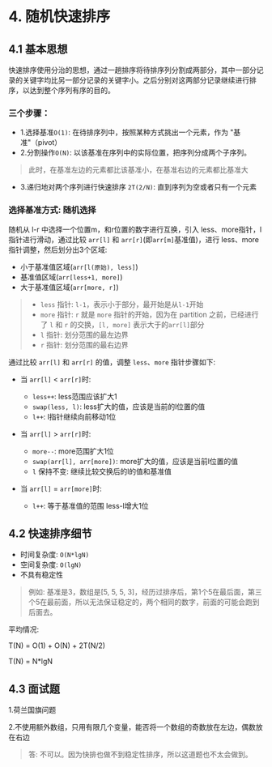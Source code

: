 # 4. 随机快速排序

## 4.1 基本思想

快速排序使用分治的思想，通过一趟排序将待排序列分割成两部分，其中一部分记录的关键字均比另一部分记录的关键字小。之后分别对这两部分记录继续进行排序，以达到整个序列有序的目的。

### 三个步骤：

* 1.选择基准`O(1)`: 在待排序列中，按照某种方式挑出一个元素，作为 "基准"（pivot）
* 2.分割操作`O(N)`: 以该基准在序列中的实际位置，把序列分成两个子序列。

> 此时，在基准左边的元素都比该基准小，在基准右边的元素都比基准大

* 3.递归地对两个序列进行快速排序 `2T(2/N)`: 直到序列为空或者只有一个元素

### 选择基准方式: 随机选择

随机从 l-r 中选择一个位置m，和r位置的数字进行互换，引入 less、more指针，l指针进行滑动，通过比较 `arr[l]` 和 `arr[r]`(即`arr[m]`基准值)，进行 less、more指针调整，然后划分出3个区域:

* 小于基准值区域(`arr[l(原始), less]`)
* 基准值区域(`arr[less+1, more]`)
* 大于基准值区域(`arr[more, r]`)

> * `less` 指针: `l-1`，表示小于部分，最开始是从`l-1`开始
> * `more` 指针: `r` 就是 `more` 指针的开始，因为在 partition 之前，已经进行了 `l` 和 `r` 的交换，`[l, more]` 表示大于的`arr[l]`部分
> * `l` 指针: 划分范围的最左边界
> * `r` 指针: 划分范围的最右边界

通过比较 `arr[l]` 和 `arr[r]` 的值，调整 `less`、`more` 指针步骤如下:

* 当 `arr[l]` < `arr[r]`时:
    * `less++`: less范围应该扩大1
    * `swap(less, l)`: less扩大的值，应该是当前的l位置的值
    * `l++`: l指针继续向前移动1位

* 当 `arr[l]` > `arr[r]`时:
    * `more--`: more范围扩大1位
    * `swap(arr[l], arr[more])`: more扩大的值，应该是当前l位置的值
    * `l` 保持不变: 继续比较交换后的l的值和基准值

* 当 `arr[l]` = `arr[more]`时:
    * `l++`: 等于基准值的范围 less-l增大1位


## 4.2 快速排序细节

* 时间复杂度: `O(N*lgN)`
* 空间复杂度: `O(lgN)`
* 不具有稳定性

> 例如: 基准是3，数组是[5, 5, 5, 3]，经历过排序后，第1个5在最后面，第三个5在最前面，所以无法保证稳定的，两个相同的数字，前面的可能会跑到后面去。

平均情况:

T(N) = O(1) + O(N) + 2T(N/2)

T(N) = N*lgN


## 4.3 面试题

1.荷兰国旗问题

2.不使用额外数组，只用有限几个变量，能否将一个数组的奇数放在左边，偶数放在右边

> 答: 不可以。因为快排也做不到稳定性排序，所以这道题也不太会做到。

